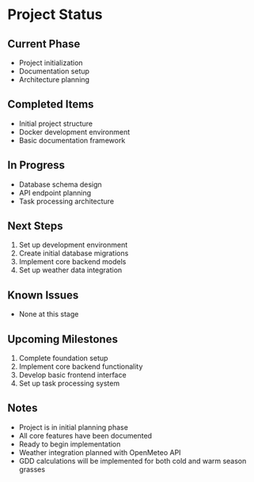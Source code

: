 # Project Status

## Current Phase

- Project initialization
- Documentation setup
- Architecture planning

## Completed Items

- Initial project structure
- Docker development environment
- Basic documentation framework

## In Progress

- Database schema design
- API endpoint planning
- Task processing architecture

## Next Steps

1. Set up development environment
2. Create initial database migrations
3. Implement core backend models
4. Set up weather data integration

## Known Issues

- None at this stage

## Upcoming Milestones

1. Complete foundation setup
2. Implement core backend functionality
3. Develop basic frontend interface
4. Set up task processing system

## Notes

- Project is in initial planning phase
- All core features have been documented
- Ready to begin implementation
- Weather integration planned with OpenMeteo API
- GDD calculations will be implemented for both cold and warm season grasses
